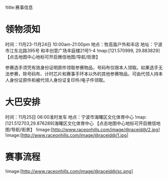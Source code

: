 !title:赛事信息

# 领物须知
时间：11月23-11月24日 10:00am-21:00pm
地点：牧高笛户外和丰店
地址：宁波市江东北路395号 和丰创意广场丰庭楼21号1-4
!map:[121.570999, 29.883829]
【点击地图中心地标可开启微信地图/导航/街景】

参赛选手须凭有效身份证明原件领取参赛物品，号码布仅限本人领取。如果选手无法参赛，除号码布、计时芯片和赛事手环本以外的其他参赛物品，可由代领人持本人身份证原件和被代领人身份证复印件/电子件领取。

# 大巴安排
时间：11月25日 06:00准时发车
地点：宁波市海曙区文化体育中心
!map:[121.512703,29.876289]海曙区文化体育中心
【点击地图中心地标可开启微信地图/导航/街景】
!image:[http://www.raceonhills.com/image/@raceid@/2.jpg]
!image:[http://www.raceonhills.com/image/@raceid@/1.jpg]

# 赛事流程
!image:[http://www.raceonhills.com/image/@raceid@/sc.png]
